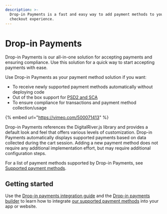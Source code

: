 ```yaml
---
description: >-
  Drop-in Payments is a fast and easy way to add payment methods to your store’s
  checkout experience.
---
```


# Drop-in Payments

Drop-in Payments is our all-in-one solution for accepting payments and ensuring compliance. Use this solution for a quick way to start accepting payments with ease.

Use Drop-in Payments as your payment method solution if you want:

* To receive newly supported payment methods automatically without deploying code
* Out of the box support for [PSD2 and SCA](../../psd2-and-sca/)
* To ensure compliance for transactions and payment method collection/usage

{% embed url="https://vimeo.com/500071413" %}

Drop-in Payments references the DigitalRiver.js library and provides a default look and feel that offers various levels of customization. Drop-in Payments automatically displays supported payments based on data collected during the cart session. Adding a new payment method does not require any additional implementation effort, but may require additional configuration steps.

For a list of payment methods supported by Drop-in Payments, see [Supported payment methods](../../supported-payment-methods/).

## Getting started

Use the [Drop-in payments integration guide](drop-in-integration-guide.md) and the [Drop-in payments builder](https://drapi.io/drop-in-builder/) to learn how to integrate [our supported payment methods](../../supported-payment-methods/) into your app or website.
